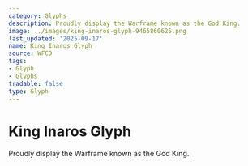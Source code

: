 ```yaml
---
category: Glyphs
description: Proudly display the Warframe known as the God King.
image: ../images/king-inaros-glyph-9465860625.png
last_updated: '2025-09-17'
name: King Inaros Glyph
source: WFCD
tags:
- Glyph
- Glyphs
tradable: false
type: Glyph
---
```


# King Inaros Glyph

Proudly display the Warframe known as the God King.

